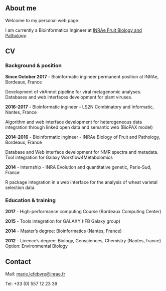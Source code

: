 ## About me

Welcome to my personal web page.

I am currently a Bioinformatics Ingineer at [INRAe Fruit Biology and Pathology](https://www6.bordeaux-aquitaine.inrae.fr/bfp_eng/).

## CV

### Background & position
**Since October 2017** - Bioinformatic ingineer permanent position at INRAe, Bordeaux, France

Development of virAnnot pipeline for viral metagenomic analyses.
Databases and web interfaces development for plant viruses.


**2016-2017** - Bioinformatic ingineer - LS2N Combinatory and Informatic, Nantes, France

Algorithm and web interface development for heterogeneous data integration
through linked open data and semantic web (BioPAX model)


**2014-2016** - Bioinformatic ingineer - INRAe Biology of Fruit and Pathology, Bordeaux, France

Database and Web interface development for NMR spectra and metadata.
Tool integration for Galaxy Workflow4Metabolomics


**2014** - Internship - INRA Evolution and quantitative genetic, Paris-Sud, France

R package integration in a web interface for the analysis of wheat varietal
selection data.


### Education & training
**2017** - High-performance computing Course (Bordeaux Computing Center)

**2015** - Tools integration for GALAXY (IFB Galaxy group)

**2014** - Master’s degree: Bioinformatics (Nantes, France)

**2012** - Licence’s degree: Biology, Geosciences, Chemistry (Nantes, france) Option: Environmental Biology

## Contact

Mail: marie.lefebvre@inrae.fr

Tel: +33 (0) 557 12 23 39
